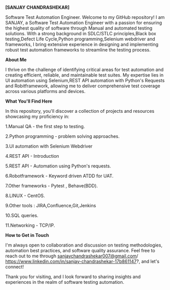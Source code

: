 **[SANJAY CHANDRASHEKAR]**

Software Test Automation Engineer.
Welcome to my GitHub repository! I am SANJAY, a Software Test Automation Engineer with a passion for ensuring the highest quality of software through Manual and automated testing solutions. With a strong background in SDLC/STLC principles,Black box testing,Defect Life Cycle,Python programming,Selenium webdriver and frameworks, I bring extensive experience in designing and implementing robust test automation frameworks to streamline the testing process.

**About Me**

I thrive on the challenge of identifying critical areas for test automation and creating efficient, reliable, and maintainable test suites. My expertise lies in UI automation using Selenium,REST API automation with Python's Requests and Robitframework, allowing me to deliver comprehensive test coverage across various platforms and devices.

**What You'll Find Here**

In this repository, you'll discover a collection of projects and resources showcasing my proficiency in:

1.Manual QA - the first step to testing.

2.Python programming - problem solving approaches.

3.UI automation with Selenium Webdriver

4.REST API - Introduction

5.REST API - Automation using Python's requests.

6.Robotframework - Keyword driven ATDD for UAT.

7.Other frameworks - Pytest , Behave(BDD).

8.LINUX - CentOS.

9.Other tools : JIRA,Confluence,Git,Jenkins

10.SQL queries.

11.Networking - TCP/IP.

**How to Get in Touch**

I'm always open to collaboration and discussion on testing methodologies, automation best practices, and software quality assurance. Feel free to reach out to me through sanjaychandrashekar007@gmail.com/
https://www.linkedin.com/in/sanjay-chandrashekar-17b861147?, and let's connect!

Thank you for visiting, and I look forward to sharing insights and experiences in the realm of software testing automation.
